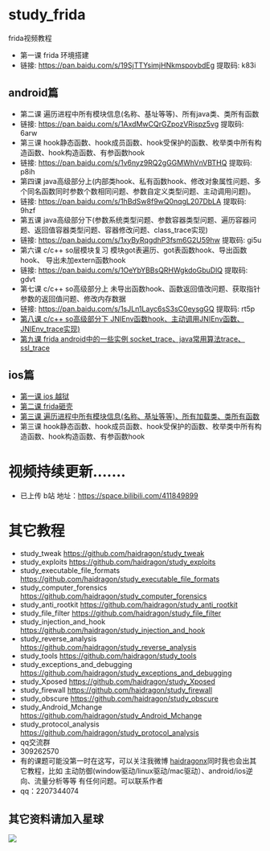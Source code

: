 # study_frida  
frida视频教程
* 第一课 frida 环境搭建
* 链接: https://pan.baidu.com/s/19SjTTYsimjHNkmspovbdEg 提取码: k83i
## android篇
* 第二课 遍历进程中所有模块信息(名称、基址等等)、所有java类、类所有函数
* 链接: https://pan.baidu.com/s/1AxdMwCQrGZpozVRispz5vg 提取码: 6arw
* 第三课 hook静态函数、hook成员函数、hook受保护的函数、枚举类中所有构造函数、hook构造函数、有参函数hook
* 链接: https://pan.baidu.com/s/1v6nyz9RQ2gGGMWhVnVBTHQ 提取码: p8ih  
* 第四课 java高级部分上(内部类hook、私有函数hook、修改对象属性问题、多个同名函数同时参数个数相同问题、参数自定义类型问题、主动调用问题)。
* 链接: https://pan.baidu.com/s/1hBdSw8f9wQ0nqgL207DbLA 提取码: 9hzf  
* 第五课 java高级部分下(参数系统类型问题、参数容器类型问题、遍历容器问题、返回值容器类型问题、容器修改问题、class_trace实现)
* 链接: https://pan.baidu.com/s/1xyByRqgdhP3fsm6G2U59hw 提取码: gi5u
* 第六课 c/c++ so层模块复习 模块got表遍历、got表函数hook、导出函数hook、 导出未加extern函数hook
* 链接: https://pan.baidu.com/s/1OeYbYBBsQRHWgkdoGbuDlQ 提取码: gdvt  
* 第七课 c/c++ so高级部分上 未导出函数hook、函数返回值改问题、获取指针参数的返回值问题、修改内存数据
* 链接: https://pan.baidu.com/s/1sJLn1Layc6sS3sC0eysgGQ 提取码: rt5p
* [第八课 c/c++ so高级部分下 JNIEnv函数hook、主动调用JNIEnv函数、JNIEnv_trace实现)](https://github.com/haidragon/study_frida/blob/master/study_frida/ch8/ch8.md)
* [第九课 frida android中的一些实例 socket_trace、java常用算法trace、ssl_trace](https://github.com/haidragon/study_frida/blob/master/study_frida/ch9/ch9.md)
## ios篇
* [第一课 ios 越狱](https://github.com/haidragon/study_reverse_analysis) 
* [第二课 frida砸壳](https://github.com/haidragon/study_frida/blob/master/study_frida/ios/page1/page.md)
* [第三课 遍历进程中所有模块信息(名称、基址等等)、所有加载类、类所有函数](https://github.com/haidragon/study_frida/blob/master/study_frida/ios/page3/page.md)
* 第三课 hook静态函数、hook成员函数、hook受保护的函数、枚举类中所有构造函数、hook构造函数、有参函数hook
# 视频持续更新.......  
* 已上传 b站 地址：https://space.bilibili.com/411849899
# 其它教程
* study_tweak https://github.com/haidragon/study_tweak
* study_exploits https://github.com/haidragon/study_exploits
* study_executable_file_formats https://github.com/haidragon/study_executable_file_formats
* study_computer_forensics https://github.com/haidragon/study_computer_forensics
* study_anti_rootkit https://github.com/haidragon/study_anti_rootkit
* study_file_filter https://github.com/haidragon/study_file_filter
* study_injection_and_hook https://github.com/haidragon/study_injection_and_hook
* study_reverse_analysis https://github.com/haidragon/study_reverse_analysis
* study_tools https://github.com/haidragon/study_tools
* study_exceptions_and_debugging https://github.com/haidragon/study_exceptions_and_debugging
* study_Xposed https://github.com/haidragon/study_Xposed
* study_firewall https://github.com/haidragon/study_firewall
* study_obscure https://github.com/haidragon/study_obscure
* study_Android_Mchange https://github.com/haidragon/study_Android_Mchange
* study_protocol_analysis https://github.com/haidragon/study_protocol_analysis
* qq交流群 
* 309262570
* 有的课题可能没第一时在这写，可以关注我微博 [haidragonx](https://weibo.com/haidragon)同时我也会出其它教程，比如 主动防御(window驱动/linux驱动/mac驱动）、android/ios逆向、流量分析等等 有任何问题。可以联系作者
* qq：2207344074
## 其它资料请加入星球
![](https://github.com/haidragon/study_frida/blob/master/image/1681580715267_.pic_hd.jpg)
